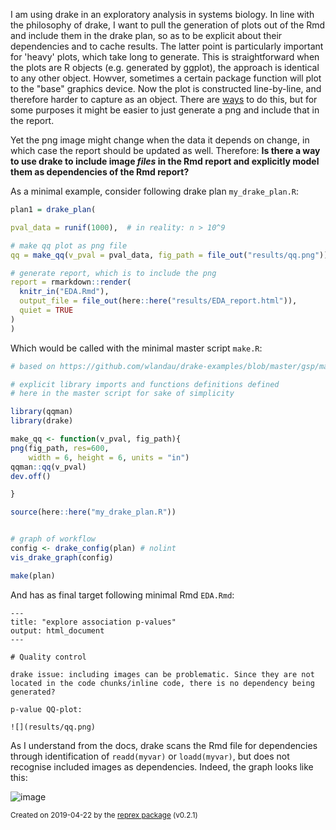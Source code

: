 I am using drake in an exploratory analysis in systems biology. In line with the philosophy of drake, I want to pull the generation of plots out of the Rmd and include them in the drake plan, so as to be explicit about their dependencies and to cache results. The latter point is particularly important for 'heavy' plots, which take long to generate. This is straightforward when the plots are R objects (e.g. generated by ggplot), the approach is identical to any other object. Howver, sometimes a certain package function will plot to the "base" graphics device. Now the plot is constructed line-by-line, and therefore harder to capture as an object. There are [ways](https://www.andrewheiss.com/blog/2016/12/08/save-base-graphics-as-pseudo-objects-in-r/) to do this, but for some purposes it might be easier to just generate a png and include that in the report. 

Yet the png image might change when the data it depends on change, in which case the report should be updated as well. Therefore: **Is there a way to use drake to include image _files_ in the Rmd report and explicitly model them as dependencies of the Rmd report?**
  
  As a minimal example, consider following drake plan `my_drake_plan.R`:
  
  ``` r
plan1 = drake_plan(
  
  pval_data = runif(1000),  # in reality: n > 10^9
  
  # make qq plot as png file
  qq = make_qq(v_pval = pval_data, fig_path = file_out("results/qq.png")),
  
  # generate report, which is to include the png
  report = rmarkdown::render(
    knitr_in("EDA.Rmd"),
    output_file = file_out(here::here("results/EDA_report.html")),
    quiet = TRUE
  )
)
```

Which would be called with the minimal master script `make.R`:
  
  ```r
# based on https://github.com/wlandau/drake-examples/blob/master/gsp/make.R, 21/04/2019

# explicit library imports and functions definitions defined
# here in the master script for sake of simplicity

library(qqman)
library(drake)

make_qq <- function(v_pval, fig_path){
  png(fig_path, res=600,
      width = 6, height = 6, units = "in")
  qqman::qq(v_pval)
  dev.off()
  
}

source(here::here("my_drake_plan.R"))


# graph of workflow
config <- drake_config(plan) # nolint
vis_drake_graph(config)

make(plan)
```

And has as final target following minimal Rmd `EDA.Rmd`:
  
  ```Rmd 
---
  title: "explore association p-values"
output: html_document
---
  
  # Quality control
  
  drake issue: including images can be problematic. Since they are not located in the code chunks/inline code, there is no dependency being generated?
  
  p-value QQ-plot:
  
  ![](results/qq.png)
``` 


As I understand from the docs, drake scans the Rmd file for dependencies through identification of `readd(myvar)` or `loadd(myvar)`, but does not recognise included images as dependencies. Indeed, the graph looks like this:
  
  ![image](https://user-images.githubusercontent.com/14093839/56496408-31fbeb00-64f1-11e9-8224-ae8a43e37c3d.png)







<sup>Created on 2019-04-22 by the [reprex package](https://reprex.tidyverse.org) (v0.2.1)</sup>